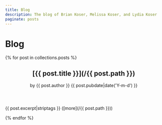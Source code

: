 ```yaml
---
title: Blog
description: The blog of Brian Koser, Melissa Koser, and Lydia Koser
paginate: posts
---
```

# Blog

{% for post in collections.posts %}
<article>
    <header>
        <h2 class="post-title">[{{ post.title }}](/{{ post.path }})</a></h2>
        <span class="post-author">by {{ post.author }}</span>
        <span class="post-date">{{ post.pubdate|date('Y-m-d') }}</span>
    </header>
    <p class="post-excerpt">{{ post.excerpt|striptags }} ([more](/{{ post.path }}))</p>
</article>
{% endfor %}